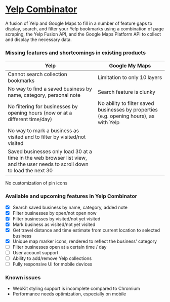 # [Yelp Combinator](http://yelp-combinator.louiscohen.me)
A fusion of Yelp and Google Maps to fill in a number of feature gaps to display, search, and filter your Yelp bookmarks using a combination of page scraping, the Yelp Fusion API, and the Google Maps Platform API to collect and display the necessary data.

### Missing features and shortcomings in existing products
Yelp | Google My Maps
---- | --------------
Cannot search collection bookmarks | Limitation to only 10 layers
No way to find a saved business by name, category, personal note | Search feature is clunky
No filtering for businesses by opening hours (now or at a different time/day) | No ability to filter saved businesses by properties (e.g. opening hours), as with Yelp
No way to mark a business as visited and to filter by visited/not visited | 
Saved businesses only load 30 at a time in the web browser list view, and the user needs to scroll down to load the next 30 | 
No customization of pin icons

### Available and upcoming features in Yelp Combinator
- [x] Search saved business by name, category, added note
- [x] Filter businesses by open/not open now
- [x] Filter businesses by visited/not yet visited
- [x] Mark business as visited/not yet visited
- [x] Get travel distance and time estimate from current location to selected business
- [X] Unique map marker icons, rendered to reflect the business' category
- [ ] Filter businesses open at a certain time / day
- [ ] User account support
- [ ] Ability to add/remove Yelp collections
- [ ] Fully responsive UI for mobile devices

### Known issues
* WebKit styling support is incomplete compared to Chromium
* Performance needs optimization, especially on mobile
